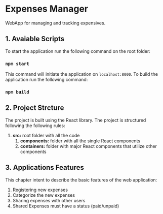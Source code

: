 # Expenses Manager

WebApp for managing and tracking expensives.

## 1. Avaiable Scripts

To start the application run the following command on the root folder:

### `npm start`

This command will initiate the application on `localhost:8000`.
To build the application run the following command:

### `npm build`

## 2. Project Strcture

The project is built using the React library. The project is structured following the following rules:
1. **src:** root folder with all the code
    1. **components:** folder with all the single React components
    2. **containers:** folder with major React components that utilize other components

## 3. Applications Features

This chapter intent to describe the basic features of the web application:

1. Registering new expenses
2. Categorize the new expenses
3. Sharing expenses with other users
4. Shared Expenses must have a status (paid/unpaid)
